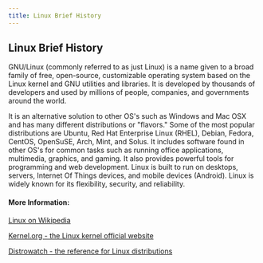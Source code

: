 ```yaml
---
title: Linux Brief History
---
```

## Linux Brief History

GNU/Linux (commonly referred to as just Linux) is a name given to a broad family of free, open-source, customizable operating system based on the Linux kernel and GNU utilities and libraries.  It is developed by thousands of developers and used by millions of people, companies, and governments around the world. 

It is an alternative solution to other OS's such as Windows and Mac OSX and has many different distributions or "flavors."  Some of the most popular distributions are Ubuntu, Red Hat Enterprise Linux (RHEL), Debian, Fedora, CentOS, OpenSuSE, Arch, Mint, and Solus. It includes software found in other OS's for common tasks such as running office applications, multimedia, graphics, and gaming. It also provides powerful tools for programming and web development. Linux is built to run on desktops, servers, Internet Of Things devices, and mobile devices (Android). Linux is widely known for its flexibility, security, and reliability. 

#### More Information:

[Linux on Wikipedia](https://en.wikipedia.org/wiki/Linux)

[Kernel.org - the Linux kernel official website](https://www.kernel.org/)

[Distrowatch - the reference for Linux distributions](http://distrowatch.com)